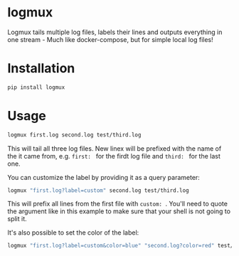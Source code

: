 # logmux
Logmux tails multiple log files, labels their lines and outputs everything in one stream - 
Much like docker-compose, but for simple local log files!

# Installation

```bash
pip install logmux

```

# Usage

```bash
logmux first.log second.log test/third.log

```

This will tail all three log files. New linex will be prefixed with the name
of the it came from, e.g. `first: ` for the firdt log file and `third: ` for the 
last one.

You can customize the label by providing it as a query parameter:

```bash
logmux "first.log?label=custom" second.log test/third.log

```

This will prefix all lines from the first file with `custom: `. You'll need to quote the argument
like in this example to make sure that your shell is not going to split it.

It's also possible to set the color of the label:

```bash
logmux "first.log?label=custom&color=blue" "second.log?color=red" test/third.log

```
